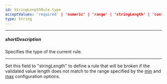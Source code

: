 ```yaml
---
id: StringLengthRule.type
acceptValues: 'required' | 'numeric' | 'range' | 'stringLength' | 'custom' | 'compare' | 'pattern' | 'email'
type: String
---
```

---
##### shortDescription
Specifies the type of the current rule.

---
Set this field to "stringLength" to define a rule that will be broken if the validated value length does not match to the range specified by the [min](/Documentation/ApiReference/UI_Widgets/dxValidator/Validation_Rules/StringLengthRule/#min) and [max](/Documentation/ApiReference/UI_Widgets/dxValidator/Validation_Rules/StringLengthRule/#max) configuration options.